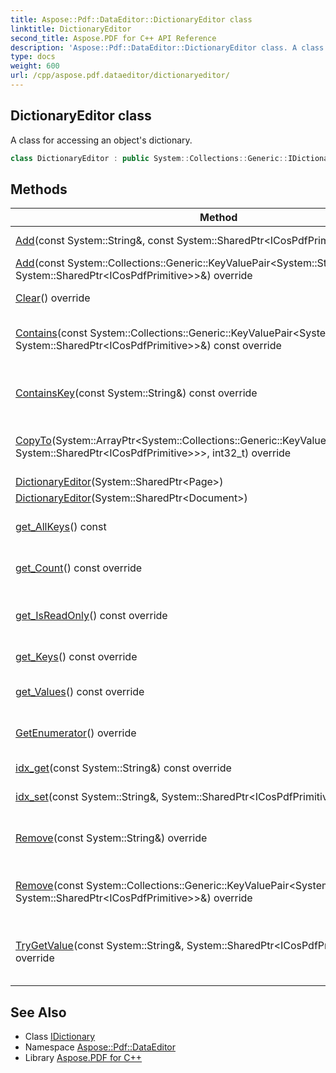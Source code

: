 ```yaml
---
title: Aspose::Pdf::DataEditor::DictionaryEditor class
linktitle: DictionaryEditor
second_title: Aspose.PDF for C++ API Reference
description: 'Aspose::Pdf::DataEditor::DictionaryEditor class. A class for accessing an object''s dictionary in C++.'
type: docs
weight: 600
url: /cpp/aspose.pdf.dataeditor/dictionaryeditor/
---
```

## DictionaryEditor class


A class for accessing an object's dictionary.

```cpp
class DictionaryEditor : public System::Collections::Generic::IDictionary<System::String, System::SharedPtr<Aspose::Pdf::DataEditor::ICosPdfPrimitive>>
```

## Methods

| Method | Description |
| --- | --- |
| [Add](./add/)(const System::String\&, const System::SharedPtr\<ICosPdfPrimitive\>\&) override | Set [ICosPdfPrimitive](../icospdfprimitive/) to dictionary. |
| [Add](./add/)(const System::Collections::Generic::KeyValuePair\<System::String, System::SharedPtr\<ICosPdfPrimitive\>\>\&) override | Set [ICosPdfPrimitive](../icospdfprimitive/) to dictionary. |
| [Clear](./clear/)() override | Removes all items from the [DictionaryEditor](./). |
| [Contains](./contains/)(const System::Collections::Generic::KeyValuePair\<System::String, System::SharedPtr\<ICosPdfPrimitive\>\>\&) const override | Determines whether the [DictionaryEditor](./) contains a specific value. |
| [ContainsKey](./containskey/)(const System::String\&) const override | Determines whether the [DictionaryEditor](./) contains an element with the specified key. |
| [CopyTo](./copyto/)(System::ArrayPtr\<System::Collections::Generic::KeyValuePair\<System::String, System::SharedPtr\<ICosPdfPrimitive\>\>\>, int32_t) override | Copies the elements of the [DictionaryEditor](./) to an [Array](../../aspose.pdf/xmpfieldtype/), starting at a particular [Array](../../aspose.pdf/xmpfieldtype/) index. |
| [DictionaryEditor](./dictionaryeditor/)(System::SharedPtr\<Page\>) | ArgumentNullException |
| [DictionaryEditor](./dictionaryeditor/)(System::SharedPtr\<Document\>) | ArgumentNullException |
| [get_AllKeys](./get_allkeys/)() const | Full collection of keys. Contains editable and not editable keys. |
| [get_Count](./get_count/)() const override | Gets the number of elements contained in the [DictionaryEditor](./). |
| [get_IsReadOnly](./get_isreadonly/)() const override | Gets a value indicating whether the [DictionaryEditor](./) is read-only. |
| [get_Keys](./get_keys/)() const override | [Collection](../../aspose.pdf/collection/) of editable keys. |
| [get_Values](./get_values/)() const override | Gets an [ICollection](../../system.collections.generic/icollection/icollection/) containing the values in the [DictionaryEditor](./). |
| [GetEnumerator](./getenumerator/)() override | Returns an enumerator that iterates through the collection. |
| [idx_get](./idx_get/)(const System::String\&) const override | Gets the element with the specified key. |
| [idx_set](./idx_set/)(const System::String\&, System::SharedPtr\<ICosPdfPrimitive\>) override | Sets the element with the specified key. |
| [Remove](./remove/)(const System::String\&) override | Removes the element with the specified key from the [DictionaryEditor](./). |
| [Remove](./remove/)(const System::Collections::Generic::KeyValuePair\<System::String, System::SharedPtr\<ICosPdfPrimitive\>\>\&) override | Removes the first occurrence of a specific object from the [DictionaryEditor](./). |
| [TryGetValue](./trygetvalue/)(const System::String\&, System::SharedPtr\<ICosPdfPrimitive\>\&) const override | For access to simple data type like string, name, bool, number. Returns null for other types. |
## See Also

* Class [IDictionary](../../system.collections.generic/idictionary/)
* Namespace [Aspose::Pdf::DataEditor](../)
* Library [Aspose.PDF for C++](../../)
